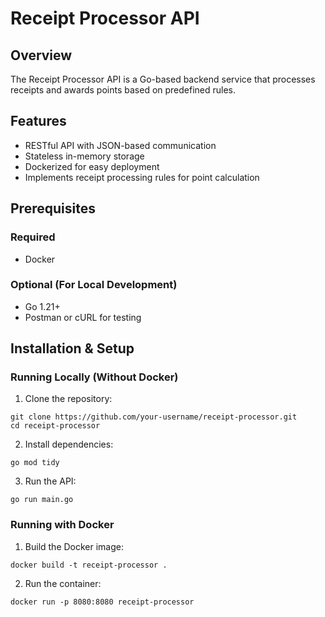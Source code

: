 # Receipt Processor API

## Overview
The Receipt Processor API is a Go-based backend service that processes receipts and awards points based on predefined rules.

## Features
- RESTful API with JSON-based communication
- Stateless in-memory storage
- Dockerized for easy deployment
- Implements receipt processing rules for point calculation

## Prerequisites
### Required
- Docker  
### Optional (For Local Development)
- Go 1.21+
- Postman or cURL for testing  

## Installation & Setup

### Running Locally (Without Docker)
1. Clone the repository:

```
git clone https://github.com/your-username/receipt-processor.git 
cd receipt-processor
```

2. Install dependencies:
```
go mod tidy
```

3. Run the API:
```
go run main.go 
```

### Running with Docker
1. Build the Docker image:
```
docker build -t receipt-processor . 
```
2. Run the container:
```
docker run -p 8080:8080 receipt-processor
```


